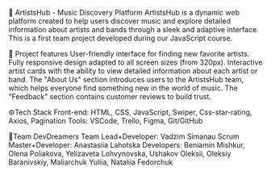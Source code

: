 🎵 ArtistsHub - Music Discovery Platform
ArtistsHub is a dynamic web platform created to help users discover music and explore detailed information about artists and bands through a sleek and adaptive interface. This is a first team project developed during our JavaScript course.

🎹 Project features User-friendly interface for finding new favorite artists. Fully responsive design adapted to all screen sizes (from 320px). Interactive artist cards with the ability to view detailed information about each artist or band. The "About Us" section introduces users to the ArtistsHub team, which helps everyone find something new in the world of music. The "Feedback" section contains customer reviews to build trust.

⚙️Tech Stack Front-end: HTML, CSS, JavaScript, Swiper, Css-star-rating, Axios, Pagination Tools: VSCode, Trello, Figma, Git/GitHub

👥Team DevDreamers Team Lead+Developer: Vadzim Simanau Scrum Master+Developer: Anastasiia Lahotska
Developers: Beniamin Mishkur, Olena Poliakova, Yelizaveta Lohvynovska, Ushakov Oleksii, Oleksiy Baranivskiy, Maliarchuk Yuliia, Nataliia Fedorchuk
